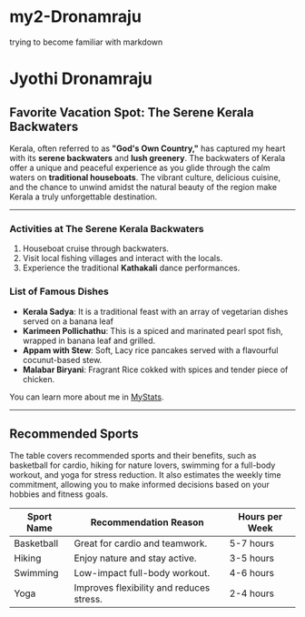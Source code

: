 # my2-Dronamraju
trying to become familiar with markdown
# Jyothi Dronamraju

## Favorite Vacation Spot: The Serene Kerala Backwaters

Kerala, often referred to as **"God's Own Country,"** has captured my heart with its **serene backwaters** and **lush greenery**. The backwaters of Kerala offer a unique and peaceful experience as you glide through the calm waters on **traditional houseboats**. The vibrant culture, delicious cuisine, and the chance to unwind amidst the natural beauty of the region make Kerala a truly unforgettable destination.

---

### Activities at The Serene Kerala Backwaters

1. Houseboat cruise through  backwaters.
2. Visit local fishing villages and interact with the locals.
3. Experience the traditional **Kathakali** dance performances.

### List of Famous Dishes

- **Kerala Sadya**: It is a traditional feast with an array of vegetarian dishes served on a banana leaf
- **Karimeen Pollichathu**: This is a spiced and marinated pearl spot fish, wrapped in banana leaf and grilled.
- **Appam with Stew**: Soft, Lacy rice pancakes served with a flavourful cocunut-based stew.
- **Malabar Biryani**: Fragrant Rice cokked with spices and tender piece of chicken.

You can learn more about me in [MyStats](MyStats.md).

---

## Recommended Sports

The table covers recommended sports and their benefits, such as basketball for cardio, hiking for nature lovers, swimming for a full-body workout, and yoga for stress reduction. It also estimates the weekly time commitment, allowing you to make informed decisions based on your hobbies and fitness goals.

| **Sport Name** | **Recommendation Reason**                       | **Hours per Week** |
| -------------- | ----------------------------------------------- | -------------- |
| Basketball     | Great for cardio and teamwork.                  | 5-7 hours      |
| Hiking         | Enjoy nature and stay active.                   | 3-5 hours      |
| Swimming       | Low-impact full-body workout.                   | 4-6 hours      |
| Yoga           | Improves flexibility and reduces stress.        | 2-4 hours      |
